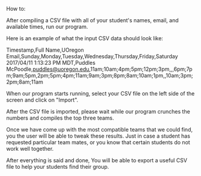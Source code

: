 How to:

After compiling a CSV file with all of your student's names, email, and available times, run our program.

Here is an example of what the input CSV data should look like:

Timestamp,Full Name,UOregon Email,Sunday,Monday,Tuesday,Wednesday,Thursday,Friday,Saturday
2017/04/11 1:13:23 PM MDT,Puddles McPoodle,puddles@uoregon.edu,11am;10am;4pm;5pm;12pm;3pm,,,6pm;7pm;9am;5pm,2pm;5pm;4pm;11am;9am;3pm;8pm;8am;10am;1pm,,10am;3pm;2pm;8am;11am

When our program starts running, select your CSV file on the left side of the screen and click on "Import".

After the CSV file is imported, please wait while our program crunches the numbers and compiles the top three teams.

Once we have come up with the most compatible teams that we could find, you the user will be able to tweak these results.
Just in case a student has requested particular team mates, or you know that certain students do not work well together.

After everything is said and done, You will be able to export a useful CSV file to help your students find their group.

